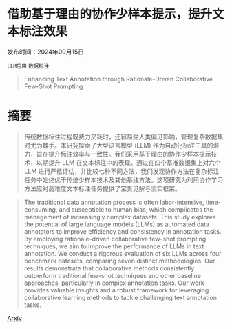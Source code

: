 # 借助基于理由的协作少样本提示，提升文本标注效果

发布时间：2024年09月15日

`LLM应用` `数据标注`

> Enhancing Text Annotation through Rationale-Driven Collaborative Few-Shot Prompting

# 摘要

> 传统数据标注过程既费力又耗时，还容易受人类偏见影响，管理复杂数据集时尤为棘手。本研究探索了大型语言模型 (LLM) 作为自动化标注工具的潜力，旨在提升标注效率与一致性。我们采用基于理由的协作少样本提示技术，以期提升 LLM 在文本标注中的表现。通过在四个基准数据集上对六个 LLM 进行严格评估，并比较七种不同方法，我们发现协作方法在复杂标注任务中始终优于传统少样本技术及其他基线方法。这项研究为利用协作学习方法应对高难度文本标注任务提供了宝贵见解与坚实框架。

> The traditional data annotation process is often labor-intensive, time-consuming, and susceptible to human bias, which complicates the management of increasingly complex datasets. This study explores the potential of large language models (LLMs) as automated data annotators to improve efficiency and consistency in annotation tasks. By employing rationale-driven collaborative few-shot prompting techniques, we aim to improve the performance of LLMs in text annotation. We conduct a rigorous evaluation of six LLMs across four benchmark datasets, comparing seven distinct methodologies. Our results demonstrate that collaborative methods consistently outperform traditional few-shot techniques and other baseline approaches, particularly in complex annotation tasks. Our work provides valuable insights and a robust framework for leveraging collaborative learning methods to tackle challenging text annotation tasks.

[Arxiv](https://arxiv.org/abs/2409.09615)